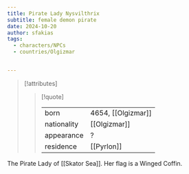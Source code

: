 ```yaml
---
title: Pirate Lady Nysvilthrix
subtitle: female demon pirate
date: 2024-10-20
author: sfakias
tags:
  - characters/NPCs
  - countries/Olgizmar


---
```

> [!attributes]
> 
> > [!quote]
> >
> > | | |
> > | --- | --- |
> > | born | 4654, [[Olgizmar]] |
> > | nationality | [[Olgizmar]] |
> > | appearance | ? |
> > | residence | [[Pyrlon]] |

The Pirate Lady of [[Skator Sea]]. Her flag is a Winged Coffin.